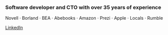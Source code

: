 ### Software developer and CTO with over 35 years of experience

Novell · Borland · BEA · Abebooks · Amazon · Prezi · Apple · Locals · Rumble

[LinkedIn](https://www.linkedin.com/in/jaysonminard/) 



